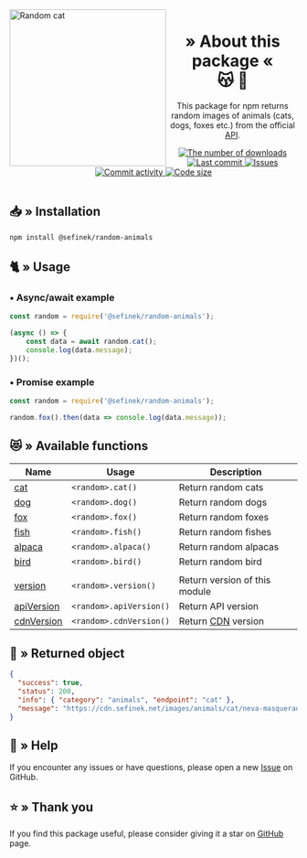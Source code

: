 <img src="https://cdn.sefinek.net/images/animals/cat/neva-masquerade-cats-1375033-min.jpg" alt="Random cat" height="274px" align="left">
<div align="center">
    <h1>
        » About this package «<br>
        😽 🦊
    </h1>
    <p>This package for npm returns random images of animals (cats, dogs, foxes etc.) from the official <a href="https://api.sefinek.net" target="_blank">API</a>.</p>
    <a href="https://www.npmjs.com/package/@sefinek/random-animals">
        <img src="https://img.shields.io/npm/dt/@sefinek/random-animals?maxAge=3600" alt="The number of downloads">
        <img src="https://img.shields.io/github/last-commit/sefinek24/random-animals" alt="Last commit">
        <img src="https://img.shields.io/github/issues/sefinek24/random-animals" alt="Issues">
        <img src="https://img.shields.io/github/commit-activity/w/sefinek24/random-animals" alt="Commit activity">
        <img src="https://img.shields.io/github/languages/code-size/sefinek24/random-animals" alt="Code size">
    </a>
    <br><br>
</div>

## 📥 » Installation
```bash
npm install @sefinek/random-animals
```

## 🐈 » Usage
### • Async/await example
```js
const random = require('@sefinek/random-animals');

(async () => {
    const data = await random.cat();
    console.log(data.message);
})();
```

### • Promise example
```js
const random = require('@sefinek/random-animals');

random.fox().then(data => console.log(data.message));
```

## 😻 » Available functions
| Name                                                                                                                           | Usage                   | Description                                   |
|--------------------------------------------------------------------------------------------------------------------------------|-------------------------|-----------------------------------------------|
| [cat](https://github.com/sefinek24/random-animals/blob/6f0104fe82471644e89cbc52281ac73fa578a267/test/index.test.js#L4)         | `<random>.cat()`        | Return random cats                            |
| [dog](https://github.com/sefinek24/random-animals/blob/6f0104fe82471644e89cbc52281ac73fa578a267/test/index.test.js#L9)         | `<random>.dog()`        | Return random dogs                            |
| [fox](https://github.com/sefinek24/random-animals/blob/6f0104fe82471644e89cbc52281ac73fa578a267/test/index.test.js#L14)        | `<random>.fox()`        | Return random foxes                           |
| [fish](https://github.com/sefinek24/random-animals/blob/6f0104fe82471644e89cbc52281ac73fa578a267/test/index.test.js#L19)       | `<random>.fish()`       | Return random fishes                          |
| [alpaca](https://github.com/sefinek24/random-animals/blob/6f0104fe82471644e89cbc52281ac73fa578a267/test/index.test.js#L24)     | `<random>.alpaca()`     | Return random alpacas                         |
| [bird](https://github.com/sefinek24/random-animals/blob/6f0104fe82471644e89cbc52281ac73fa578a267/test/index.test.js#L29)       | `<random>.bird()`       | Return random bird                            |
|                                                                                                                                |                         |                                               |
| [version](https://github.com/sefinek24/random-animals/blob/6f0104fe82471644e89cbc52281ac73fa578a267/test/index.test.js#L35)    | `<random>.version()`    | Return version of this module                 |
| [apiVersion](https://github.com/sefinek24/random-animals/blob/6f0104fe82471644e89cbc52281ac73fa578a267/test/index.test.js#L39) | `<random>.apiVersion()` | Return API version                            |
| [cdnVersion](https://github.com/sefinek24/random-animals/blob/6f0104fe82471644e89cbc52281ac73fa578a267/test/index.test.js#L44) | `<random>.cdnVersion()` | Return [CDN](https://cdn.sefinek.net) version |


## 📃 » Returned object
```json
{
  "success": true,
  "status": 200,
  "info": { "category": "animals", "endpoint": "cat" },
  "message": "https://cdn.sefinek.net/images/animals/cat/neva-masquerade-cats-1375033-min.jpg"
}
```

## 🤝 » Help
If you encounter any issues or have questions, please open a new [Issue](https://github.com/sefinek24/random-animals/issues/new) on GitHub.

## ⭐ » Thank you
If you find this package useful, please consider giving it a star on [GitHub](https://github.com/sefinek24/random-animals) page.